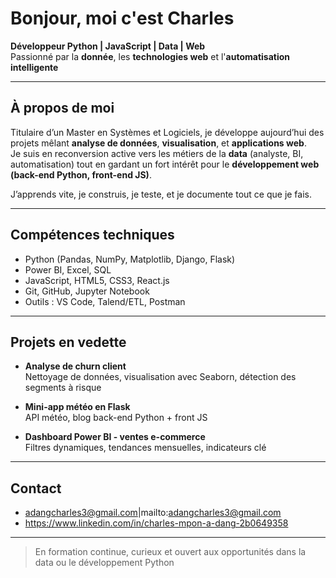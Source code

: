 # Bonjour, moi c'est Charles

**Développeur Python | JavaScript | Data | Web**  
Passionné par la **donnée**, les **technologies web** et l'**automatisation intelligente**

---

## À propos de moi

Titulaire d’un Master en Systèmes et Logiciels, je développe aujourd’hui des projets mêlant **analyse de données**, **visualisation**, et **applications web**.  
Je suis en reconversion active vers les métiers de la **data** (analyste, BI, automatisation) tout en gardant un fort intérêt pour le **développement web (back-end Python, front-end JS)**.

J’apprends vite, je construis, je teste, et je documente tout ce que je fais.

---

## Compétences techniques

- Python (Pandas, NumPy, Matplotlib, Django, Flask) 
- Power BI, Excel, SQL
- JavaScript, HTML5, CSS3, React.js
- Git, GitHub, Jupyter Notebook
- Outils : VS Code, Talend/ETL, Postman

---

## Projets en vedette

- **Analyse de churn client**  
  Nettoyage de données, visualisation avec Seaborn, détection des segments à risque  

- **Mini-app météo en Flask**  
  API météo, blog back-end Python + front JS   

- **Dashboard Power BI - ventes e-commerce**  
  Filtres dynamiques, tendances mensuelles, indicateurs clé  

---

## Contact

- adangcharles3@gmail.com|mailto:adangcharles3@gmail.com
- https://www.linkedin.com/in/charles-mpon-a-dang-2b0649358

---

> En formation continue, curieux et ouvert aux opportunités dans la data ou le développement Python



